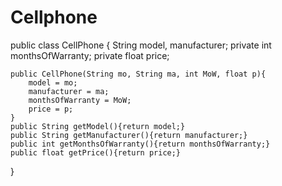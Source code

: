 # Cellphone
public class CellPhone {
	String model, manufacturer;
	private int monthsOfWarranty;
	private float price;

	public CellPhone(String mo, String ma, int MoW, float p){
		model = mo;
		manufacturer = ma;
		monthsOfWarranty = MoW;
		price = p;
	}
	public String getModel(){return model;}
	public String getManufacturer(){return manufacturer;}
	public int getMonthsOfWarranty(){return monthsOfWarranty;}
	public float getPrice(){return price;}
}

